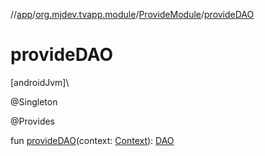 //[app](../../../index.md)/[org.mjdev.tvapp.module](../index.md)/[ProvideModule](index.md)/[provideDAO](provide-d-a-o.md)

# provideDAO

[androidJvm]\

@Singleton

@Provides

fun [provideDAO](provide-d-a-o.md)(context: [Context](https://developer.android.com/reference/kotlin/android/content/Context.html)): [DAO](../../org.mjdev.tvapp.database/-d-a-o/index.md)
